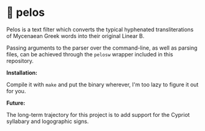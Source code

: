 # 📜 pelos

Pelos is a text filter which converts the typical hyphenated transliterations of Mycenaean Greek words into their original Linear B.

Passing arguments to the parser over the command-line, as well as parsing files, can be achieved through the `pelosw` wrapper included in this repository.

**Installation:**

Compile it with `make` and put the binary wherever, I'm too lazy to figure it out for you.

**Future:**

The long-term trajectory for this project is to add support for the Cypriot syllabary and logographic signs.